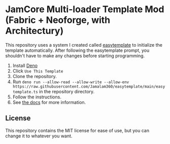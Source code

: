 # JamCore Multi-loader Template Mod (Fabric + Neoforge, with Architectury)

This repository uses a system I created called
[easytemplate](https://github.com/Jamalam360/easytemplate) to initialize the
template automatically. After following the easytemplate prompt, you shouldn't
have to make any changes before starting programming.

1. Install [Deno](https://deno.land/)
2. Click `Use This Template`
3. Clone the repository.
4. Run
   `deno run --allow-read --allow-write --allow-env https://raw.githubusercontent.com/Jamalam360/easytemplate/main/easytemplate.ts`
   in the repository directory.
5. Follow the instructions.
6. See [the docs](https://docs.jamalam.tech) for more information.

## License

This repository contains the MIT license for ease of use, but you can change it
to whatever you want.
